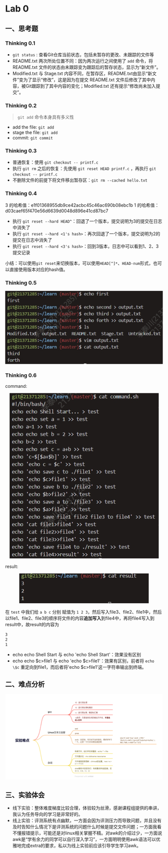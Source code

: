 # Lab 0

## 一、思考题

### Thinking 0.1

- `git status` : 查看Git仓库当前状态，包括未暂存的更改、未跟踪的文件等
- README.txt 两次所处位置不同：因为两次运行之间使用了 `add` 命令，将 README.txt 文件的状态由未跟踪变为跟踪后的暂存状态，显示为“新文件”。
- Modified.txt 与 Stage.txt 内容不同，在暂存区，README.txt由显示“新文件”变为了显示“修改”，这是因为在提交 README.txt 文件后修改了其中内容，被Git跟踪到了其中内容的变化；Modified.txt 还有提示“修改尚未加入提交”。

### Thinking 0.2

> `git add` 命令本身具有多义性

- add the file: `git add`
- stage the file: `git add`
- commit: `git commit`

### Thinking 0.3

- 普通恢复：使用 `git checkout -- printf.c`
- 执行 `git rm` 之后的恢复：先使用 `git reset HEAD printf.c` ，再执行 `git checkout -- printf.c`
- 不删除文件的前提下将文件移出暂存区：`git rm --cached hello.txt`

### Thinking 0.4

3 的哈希值：e1f01368955db9ce42acbc45c46ac690b08ebc1b
1 的哈希值：d03caef65f470e56d6639d0048d896e41cd87bc7
- 执行 `git reset --hard HEAD^`：回退了一个版本，提交说明为3的提交在日志中消失了
- 执行 `git reset --hard <1's hash>`：再次回退了一个版本，提交说明为2的提交在日志中消失了
- 执行 `git reset --hard <3's hash>`：回到3版本，日志中可以看到1、2、3提交记录

小结：可以使用`git reset`来切换版本，可以使用`HEAD[^]*`、`HEAD-num`形式，也可以直接使用版本对应的hash值。

### Thinking 0.5

<div align=center>
<img src="/images/posts/OS/lab0/thinking5.png"/>
</div>

### Thinking 0.6

command:

<div align=center>
<img src="/images/posts/OS/lab0/thinking6.1.png"/>
</div>

result:

<div align=center>
<img src="/images/posts/OS/lab0/thinking6.2.png"/>
</div>

在 `test` 中我们给 `a b c` 分别 赋值为 `1 2 3`，然后写入file3、file2、file1中，然后以file1、file2、file3的顺序将文件的内容**追加写入**到file4中，再将file4写入到result中，故result的内容为

```
3
2
1
```

- echo echo Shell Start 与 echo 'echo Shell Start'：效果没有区别
- echo echo \$c\>file1 与 echo 'echo \$c\>file1'：效果有区别，前者将 `echo \$c` 重定向到file1，而后者将'echo \$c\>file1'这一字符串输出到终端。

## 二、难点分析

<div align=center>
<img src="/images/posts/OS/lab0/实验难点.png"/>
</div>

## 三、实验体会

- 线下实验：整体难度梯度比较合理，体验较为丝滑，感谢课程组提供的串讲，我认为任务导向的学习是非常好的。
- 线上实验：评测系统有点幽默，一方面会因为评测压力而导致问题，并且没有及时告知什么情况下是评测系统的问题什么时候是提交文件问题；一方面我看不懂报错提示，可能还是对linux相关掌握不精。对awk的介绍过少，一方面说awk是“学有余力的同学可以自行深入学习”，一方面明明使用awk语法可以优雅地完成extra的要求，私以为线上实验前应该引导学生学习awk。